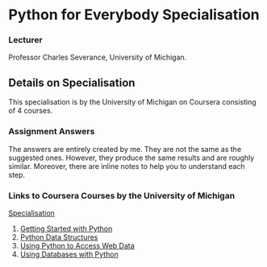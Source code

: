 # Python for Everybody Specialisation

### Lecturer
Professor Charles Severance, University of Michigan.

## Details on Specialisation
This specialisation is by the University of Michigan on Coursera consisting of 4 courses.

### Assignment Answers
The answers are entirely created by me. They are not the same as the suggested ones. However, they produce the same results and are roughly similar. Moreover, there are inline notes to help you to understand each step.


### Links to Coursera Courses by the University of Michigan
<a href="https://www.coursera.org/specializations/python">Specialisation</a><br />
1. <a href="https://www.coursera.org/learn/python">Getting Started with Python</a><br />
2. <a href="https://www.coursera.org/learn/python-data">Python Data Structures</a><br />
3. <a href="https://www.coursera.org/learn/python-network-data">Using Python to Access Web Data</a><br />
4. <a href="https://www.coursera.org/learn/python-databases">Using Databases with Python</a>
